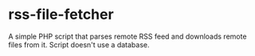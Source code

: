rss-file-fetcher
================

A simple PHP script that parses remote RSS feed and downloads remote files from it. Script doesn't use a database.
